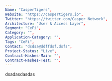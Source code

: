 ```yaml
--- 
Name: "CasperTigers", 
Website: "https://caspertigers.io", 
Twitter: "https://twitter.com/Casper_Network",
Architecture: "User & Access Layer",
Segment: "CeFi",
Category: "",
Application-Category: "",
Tags: "CeFi",
Contact: "dsdsa@ddffdsf.dsfs",
Project-Status: "Live",
Contract-Hashes-Main: "",
Contract-Hashes-Test: "",
--- 
```

<!--lang:en--> 
dsadasdasdas
<!--lang:es--] 

<!--lang:de--] 

<!--lang:fr--] 

<!--lang:pl--] 

<!--lang:uk--] 

[!--lang:*--> 